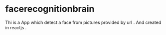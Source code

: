 # facerecognitionbrain
Thi is a App which detect a face from pictures provided by url . And created in reactjs .
